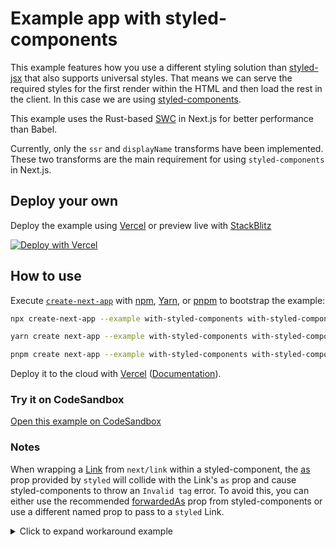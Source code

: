 # Example app with styled-components

This example features how you use a different styling solution than [styled-jsx](https://github.com/vercel/styled-jsx) that also supports universal styles. That means we can serve the required styles for the first render within the HTML and then load the rest in the client. In this case we are using [styled-components](https://github.com/styled-components/styled-components).

This example uses the Rust-based [SWC](https://nextjs.org/docs/advanced-features/compiler#styled-components) in Next.js for better performance than Babel.

Currently, only the `ssr` and `displayName` transforms have been implemented. These two transforms are the main requirement for using `styled-components` in Next.js.

## Deploy your own

Deploy the example using [Vercel](https://vercel.com?utm_source=github&utm_medium=readme&utm_campaign=next-example) or preview live with [StackBlitz](https://stackblitz.com/github/vercel/next.js/tree/canary/examples/with-styled-components)

[![Deploy with Vercel](https://vercel.com/button)](https://vercel.com/new/git/external?repository-url=https://github.com/vercel/next.js/tree/canary/examples/with-styled-components&project-name=with-styled-components&repository-name=with-styled-components)

## How to use

Execute [`create-next-app`](https://github.com/vercel/next.js/tree/canary/packages/create-next-app) with [npm](https://docs.npmjs.com/cli/init), [Yarn](https://yarnpkg.com/lang/en/docs/cli/create/), or [pnpm](https://pnpm.io) to bootstrap the example:

```bash
npx create-next-app --example with-styled-components with-styled-components-app
```

```bash
yarn create next-app --example with-styled-components with-styled-components-app
```

```bash
pnpm create next-app --example with-styled-components with-styled-components-app
```

Deploy it to the cloud with [Vercel](https://vercel.com/new?utm_source=github&utm_medium=readme&utm_campaign=next-example) ([Documentation](https://nextjs.org/docs/deployment)).

### Try it on CodeSandbox

[Open this example on CodeSandbox](https://codesandbox.io/s/github/vercel/next.js/tree/canary/examples/with-styled-components)

### Notes

When wrapping a [Link](https://nextjs.org/docs/api-reference/next/link) from `next/link` within a styled-component, the [as](https://styled-components.com/docs/api#as-polymorphic-prop) prop provided by `styled` will collide with the Link's `as` prop and cause styled-components to throw an `Invalid tag` error. To avoid this, you can either use the recommended [forwardedAs](https://styled-components.com/docs/api#forwardedas-prop) prop from styled-components or use a different named prop to pass to a `styled` Link.

<details>
<summary>Click to expand workaround example</summary>
<br />

**components/StyledLink.js**

```javascript
import Link from 'next/link'
import styled from 'styled-components'

const StyledLink = ({ as, children, className, href }) => (
   <Link href={href} as={as} passHref>
      <a className={className}>{children}</a>
   </Link>
)

export default styled(StyledLink)`
   color: #0075e0;
   text-decoration: none;
   transition: all 0.2s ease-in-out;

   &:hover {
      color: #40a9ff;
   }

   &:focus {
      color: #40a9ff;
      outline: none;
      border: 0;
   }
`
```

**pages/index.js**

```javascript
import StyledLink from '../components/StyledLink'

export default () => (
   <StyledLink href="/post/[pid]" forwardedAs="/post/abc">
      First post
   </StyledLink>
)
```

</details>
